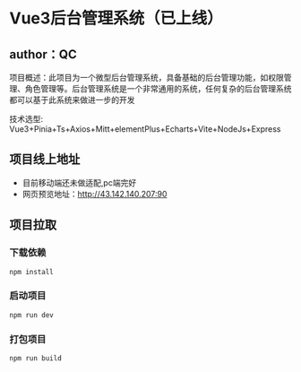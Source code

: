 # Vue3后台管理系统（已上线）
## author：QC
项目概述：此项目为一个微型后台管理系统，具备基础的后台管理功能，如权限管理、角色管理等。后台管理系统是一个非常通用的系统，任何复杂的后台管理系统都可以基于此系统来做进一步的开发

技术选型: Vue3+Pinia+Ts+Axios+Mitt+elementPlus+Echarts+Vite+NodeJs+Express

## 项目线上地址
- 目前移动端还未做适配,pc端完好
- 网页预览地址：http://43.142.140.207:90

## 项目拉取
### 下载依赖
```
npm install
```

### 启动项目
```
npm run dev
```

### 打包项目
```
npm run build
```

